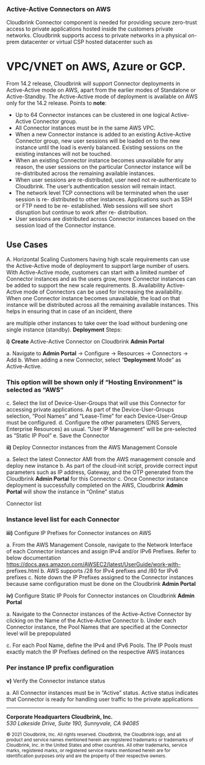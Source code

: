 ### Active-Active Connectors on AWS

Cloudbrink Connector component is needed for providing secure zero-trust access to private applications hosted inside the customers private networks. Cloudbrink supports access to private networks in a physical on-prem datacenter or virtual CSP hosted datacenter such as
# VPC/VNET on AWS, Azure or GCP.

From 14.2 release, Cloudbrink will support Connector deployments in Active-Active mode on AWS, apart from the earlier modes of Standalone or Active-Standby. The Active-Active mode of deployment is available on AWS only for the 14.2 release. Points to **note**:
- Up to 64 Connector instances can be clustered in one logical Active-Active Connector
group.
- All Connector instances must be in the same AWS VPC.
- When a new Connector instance is added to an existing Active-Active Connector
group, new user sessions will be loaded on to the new instance until the load is evenly balanced. Existing sessions on the existing instances will not be touched.
- When an existing Connector instance becomes unavailable for any reason, the user
sessions on the particular Connector instance will be re-distributed across the remaining available instances.
- When user sessions are re-distributed, user need not re-authenticate to Cloudbrink.
The user’s authentication session will remain intact.
- The network level TCP connections will be terminated when the user session is re-
distributed to other instances. Applications such as SSH or FTP need to be re- established. Web sessions will see short disruption but continue to work after re- distribution.
- User sessions are distributed across Connector instances based on the session load
of the Connector instance.

## Use Cases

A. Horizontal Scaling Customers having high scale requirements can use the Active-Active mode of deployment to support large number of users. With Active-Active mode, customers can start with a limited number of Connector instances and as the users grow, more Connector instances can be added to support the new scale requirements. B. Availability Active-Active mode of Connectors can be used for increasing the availability. When one Connector instance becomes unavailable, the load on that instance will be distributed across all the remaining available instances. This helps in ensuring that in case of an incident, there

are multiple other instances to take over the load without burdening one single instance (standby). **Deployment** Steps:

**i)** **Create** Active-Active Connector on Cloudbrink **Admin Portal**

a. Navigate to **Admin Portal** → Configure → Resources → Connectors → Add b. When adding a new Connector, select “**Deployment** Mode” as Active-Active.

### This option will be shown only if “Hosting Environment” is selected as “AWS”

c. Select the list of Device-User-Groups that will use this Connector for accessing private applications. As part of the Device-User-Groups selection, “Pool Names” and “Lease-Time” for each Device-User-Group must be configured. d. Configure the other parameters (DNS Servers, Enterprise Resources) as usual. “User IP Management” will be pre-selected as “Static IP Pool” e. Save the Connector

**ii)** Deploy Connector instances from the AWS Management Console

a. Select the latest Connector AMI from the AWS management console and deploy new instance b. As part of the cloud-init script, provide correct input parameters such as IP address, Gateway, and the OTP generated from the Cloudbrink **Admin Portal** for this Connector c. Once Connector instance deployment is successfully completed on the AWS, Cloudbrink **Admin Portal** will show the instance in “Online” status

Connector list

### Instance level list for each Connector

**iii)** Configure IP Prefixes for Connector instances on AWS

a. From the AWS Management Console, navigate to the Network Interface of each Connector instances and assign IPv4 and/or IPv6 Prefixes. Refer to below documentation https://docs.aws.amazon.com/AWSEC2/latest/UserGuide/work-with- prefixes.html b. AWS supports /28 for IPv4 prefixes and /80 for IPv6 prefixes c. Note down the IP Prefixes assigned to the Connector instances because same configuration must be done on the Cloudbrink **Admin Portal**

**iv)** Configure Static IP Pools for Connector instances on Cloudbrink **Admin Portal**

a. Navigate to the Connector instances of the Active-Active Connector by clicking on the Name of the Active-Active Connector b. Under each Connector instance, the Pool Names that are specified at the Connector level will be prepopulated

c. For each Pool Name, define the IPv4 and IPv6 Pools. The IP Pools must exactly match the IP Prefixes defined on the respective AWS instances

### Per instance IP prefix configuration

**v)** Verify the Connector instance status

a. All Connector instances must be in “Active” status. Active status indicates that Connector is ready for handling user traffic to the private applications

---
  
  **Corporate Headquarters Cloudbrink, Inc.**  
  *530 Lakeside Drive, Suite 190, Sunnyvale, CA 94085*

  <sub>© 2021 Cloudbrink, Inc. All rights reserved. Cloudbrink, the Cloudbrink logo, and all product and service names mentioned herein are registered trademarks or trademarks of Cloudbrink, Inc. in the United States and other countries. All other trademarks, service marks, registered marks, or registered service marks mentioned herein are for identification purposes only and are the property of their respective owners.</sub>
